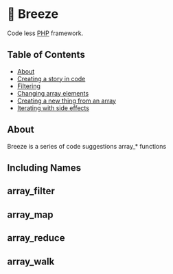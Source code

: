 # 🍃 Breeze
Code less [PHP](http://php.net/) framework.

## Table of Contents
* [About](#about)
* [Creating a story in code](#including_names)
* [Filtering](#array_filter)
* [Changing array elements](#array_map)
* [Creating a new thing from an array](#array_reduce)
* [Iterating with side effects](#array_walk)

## About
Breeze is a series of code suggestions array_* functions 


## Including Names

## array_filter

## array_map

## array_reduce

## array_walk


